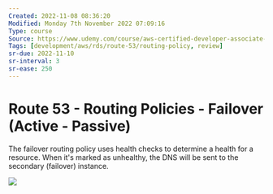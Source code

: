 ```yaml
---
Created: 2022-11-08 08:36:20
Modified: Monday 7th November 2022 07:09:16
Type: course
Source: https://www.udemy.com/course/aws-certified-developer-associate-dva-c01/
Tags: [development/aws/rds/route-53/routing-policy, review]
sr-due: 2022-11-10
sr-interval: 3
sr-ease: 250
---
```


# Route 53 - Routing Policies - Failover (Active - Passive)

The failover routing policy uses health checks to determine a health for a resource. When it's marked as unhealthy, the DNS will be sent to the secondary (failover) instance.

![](2022-02-08-07-11-00.png)